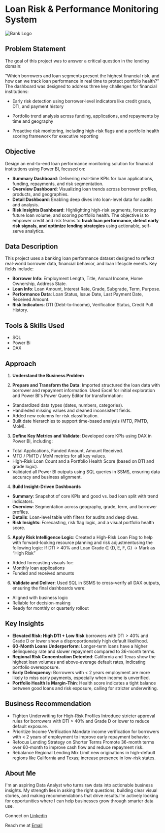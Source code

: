 # Loan Risk & Performance Monitoring System
![Bank Logo](https://f2fa1cdd9340fae53fcb49f577292458.cdn.bubble.io/cdn-cgi/image/w=,h=,f=auto,dpr=1,fit=contain/f1701834212030x441532630499263300/Screenshot%20%284%29.png)

## Problem Statement
The goal of this project was to answer a critical question in the lending domain:

"Which borrowers and loan segments present the highest financial risk, and how can we track loan performance in real time to protect portfolio health?"
The dashboard was designed to address three key challenges for financial institutions:

- Early risk detection using borrower-level indicators like credit grade, DTI, and payment history

- Portfolio trend analysis across funding, applications, and repayments by time and geography

- Proactive risk monitoring, including high-risk flags and a portfolio health scoring framework for executive reporting

## Objective
Design an end-to-end loan performance monitoring solution for financial institutions using Power BI, focused on:
- **Summary Dashboard**: Delivering real-time KPIs for loan applications, funding, repayments, and risk segmentation.
- **Overview Dashboard**: Visualizing loan trends across borrower profiles, products, and geographies.
- **Detail Dashboard**: Enabling deep dives into loan-level data for audits and analysis.
- **Risk Insights Dashboard**: Highlighting high-risk segments, forecasting future loan volume, and scoring portfolio health.
The objective is to empower credit and risk teams to **track loan performance, detect early risk signals, and optimize lending strategies** using actionable, self-serve analytics.

## Data Description
This project uses a banking loan performance dataset designed to reflect real-world borrower data, financial behavior, and loan lifecycle events. Key fields include:
- **Borrower Info**:	Employment Length, Title, Annual Income, Home Ownership, Address State.
- **Loan Info**: Loan Amount, Interest Rate, Grade, Subgrade, Term, Purpose.
- **Performance Data**:	Loan Status, Issue Date, Last Payment Date, Received Amount.
- **Risk Indicators**:	DTI (Debt-to-Income), Verification Status, Credit Pull History.

## Tools & Skills Used
- SQL
- Power Bi
- DAX

## Approach
1. **Understand the Business Problem**
   
2. **Prepare and Transform the Data**: Imported structured the loan data with borrower and repayment information. Used Excel for initial exploration and Power BI's Power Query Editor for transformation:
- Standardized data types (dates, numbers, categories).
- Handleded missing values and cleaned inconsistent fields.
- Added new columns for risk classification.
- Built date hierarchies to support time-based analysis (MTD, PMTD, MoM).

3. **Define Key Metrics and Validate**: Developed core KPIs using DAX in Power BI, including:
- Total Applications, Funded Amount, Amount Received.
- MTD / PMTD / MoM metrics for all key values.
- High-Risk Loan Count and a Portfolio Health Score (based on DTI and grade logic).
- Validated all Power BI outputs using SQL queries in SSMS, ensuring data accuracy and business alignment.

4. **Build Insight-Driven Dashboards**                                                                 
- **Summary**: Snapshot of core KPIs and good vs. bad loan split with trend indicators.
- **Overview**: Segmentation across geography, grade, term, and borrower profiles.     
- **Details**: Loan-level table with filters for audits and deep dives.                 
- **Risk Insights**: Forecasting, risk flag logic, and a visual portfolio health score.

5. **Apply Risk Intelligence Logic**: Created a High-Risk Loan Flag to help with forward-looking resource planning and risk adjustmentusing the following logic:
   If DTI > 40% and Loan Grade ∈ {D, E, F, G} → Mark as “High Risk”
- Added forecasting visuals for:
- Monthly loan applications
- Funded and received amounts

6. **Validate and Deliver**: Used SQL in SSMS to cross-verify all DAX outputs, ensuring the final dashboards were:
- Aligned with business logic
- Reliable for decision-making
- Ready for monthly or quarterly rollout

## Key Insights
- **Elevated Risk: High DTI + Low Risk** borrowers with DTI > 40% and Grade D or lower show a disproportionately high default likelihood.
- **60-Month Loans Underperform**: Longer-term loans have a higher delinquency rate and slower repayment compared to 36-month terms.
- **Regional Risk Concentration Detected**: California and Texas show the highest loan volumes and above-average default rates, indicating portfolio overexposure.
- **Early Delinquency**: Borrowers with < 2 years employment are more likely to miss early payments, especially when income is unverified.
- **Portfolio Health Is Margin-Thin**: Health score indicates a tight balance between good loans and risk exposure, calling for stricter underwriting.

## Business Recommendation
- Tighten Underwriting for High-Risk Profiles
Introduce stricter approval rules for borrowers with DTI > 40% and Grade D or lower to reduce default exposure.
- Prioritize Income Verification
Mandate income verification for borrowers with < 2 years of employment to improve early repayment behavior.
- Refocus Lending Strategy on Shorter Terms
Promote 36-month terms over 60-month to improve cash flow and reduce repayment risk.
- Rebalance Regional Lending Mix
Limit new originations in high-default regions like California and Texas; increase presence in low-risk states.

## About Me
I'm an aspiring Data Analyst who turns raw data into actionable business insights. My strength lies in asking the right questions, building clear visual stories, and making recommendations that drive results.I’m actively looking for opportunities where I can help businesses grow through smarter data use.

Connect on [Linkedin](https://www.linkedin.com/in/ravina-patidar-474a9b255/)

Reach me at [Email](ravinapatidar13634@gmail.com)


